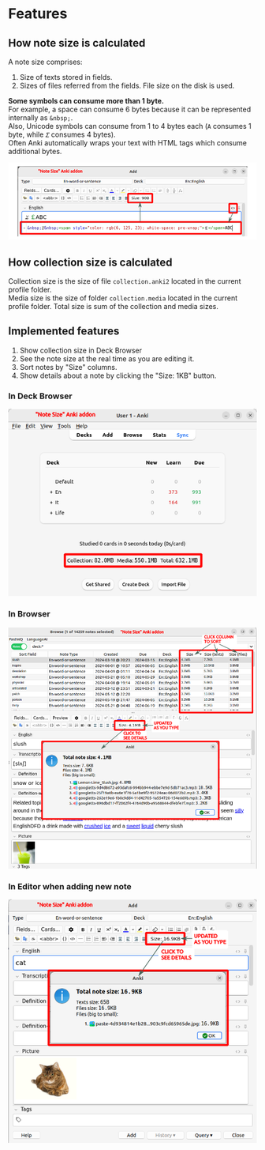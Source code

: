 # Features

## How note size is calculated

A note size comprises:

1. Size of texts stored in fields.
2. Sizes of files referred from the fields. File size on the disk is used.

**Some symbols can consume more than 1 byte.**  
For example, a space can consume 6 bytes because it can be represented internally as `&nbsp;`.  
Also, Unicode symbols can consume from 1 to 4 bytes each (`A` consumes 1 byte, while `𝛴` consumes 4 bytes).  
Often Anki automatically wraps your text with HTML tags which consume additional bytes.

![](https://raw.githubusercontent.com/Aleks-Ya/note-size-anki-addon/main/description/calculate_note_size.png)

## How collection size is calculated

Collection size is the size of file `collection.anki2` located in the current profile folder.  
Media size is the size of folder `collection.media` located in the current profile folder.
Total size is sum of the collection and media sizes.

## Implemented features

1. Show collection size in Deck Browser
2. See the note size at the real time as you are editing it.
3. Sort notes by "Size" columns.
4. Show details about a note by clicking the "Size: 1KB" button.

### In Deck Browser

![](https://raw.githubusercontent.com/Aleks-Ya/note-size-anki-addon/main/description/collection_size.png)

### In Browser

![](https://raw.githubusercontent.com/Aleks-Ya/note-size-anki-addon/main/description/edit_note.png)

### In Editor when adding new note

![](https://raw.githubusercontent.com/Aleks-Ya/note-size-anki-addon/main/description/add_note.png)
